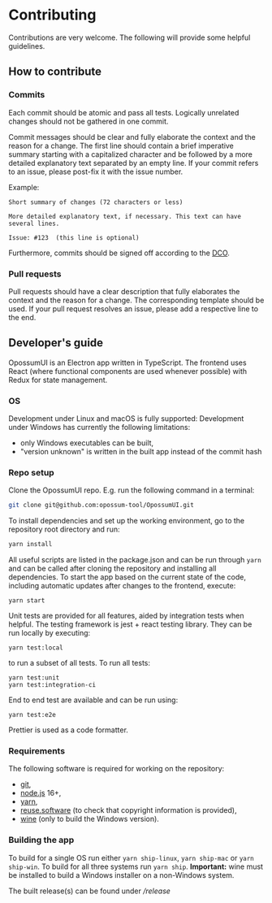 <!--
SPDX-FileCopyrightText: Facebook, Inc. and its affiliates
SPDX-FileCopyrightText: TNG Technology Consulting GmbH <https://www.tngtech.com>

SPDX-License-Identifier: CC0-1.0
-->

# Contributing

Contributions are very welcome. The following will provide some helpful guidelines.

## How to contribute

### Commits

Each commit should be atomic and pass all tests. Logically unrelated changes should not be gathered in one commit.

Commit messages should be clear and fully elaborate the context and the reason for a change. The first line should
contain a brief imperative summary starting with a capitalized character and be followed by a more detailed
explanatory text separated by an empty line. If your commit refers to an issue, please post-fix it with the
issue number.

Example:
```
Short summary of changes (72 characters or less)

More detailed explanatory text, if necessary. This text can have 
several lines.

Issue: #123  (this line is optional)
```

Furthermore, commits should be signed off according to the [DCO](DCO.md).

### Pull requests

Pull requests should have a clear description that fully elaborates the context and the reason for a change.
The corresponding template should be used. If your pull request resolves an issue, please add a respective
line to the end.

## Developer's guide

OpossumUI is an Electron app written in TypeScript. The frontend uses React (where functional components are used
whenever possible) with Redux for state management.

### OS

Development under Linux and macOS is fully supported: Development under Windows has currently the following limitations:

- only Windows executables can be built,
- "version unknown" is written in the built app instead of the commit hash

### Repo setup

Clone the OpossumUI repo. E.g. run the following command in a terminal:

```bash
git clone git@github.com:opossum-tool/OpossumUI.git
```

To install dependencies and set up the working environment, go to the repository root directory and run:

```bash
yarn install
```

All useful scripts are listed in the package.json and can be run through `yarn` and can be called after cloning the
repository and installing all dependencies. To start the app based on the current state of the code, including automatic
updates after changes to the frontend, execute:

```
yarn start
```

Unit tests are provided for all features, aided by integration tests when helpful. The testing framework is jest + react
testing library. They can be run locally by executing:

```
yarn test:local
```
to run a subset of all tests. To run all tests:
```
yarn test:unit
yarn test:integration-ci
```

End to end test are available and can be run using:
```
yarn test:e2e
```

Prettier is used as a code formatter.

### Requirements

The following software is required for working on the repository:

- [git](https://git-scm.com/),
- [node.js](https://nodejs.org/) 16+,
- [yarn](https://yarnpkg.com/en/),
- [reuse.software](https://reuse.software/) (to check that copyright information is provided),
- [wine](https://www.winehq.org/) (only to build the Windows version).

### Building the app

To build for a single OS run either `yarn ship-linux`, `yarn ship-mac` or `yarn ship-win`. To build for all three
systems run `yarn ship`.
**Important:** wine must be installed to build a Windows installer on a non-Windows system.

The built release(s) can be found under _/release_ 